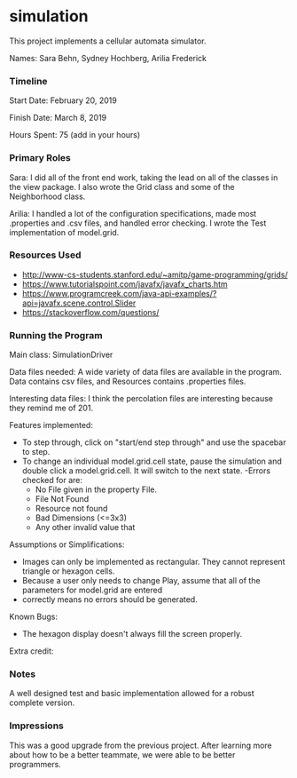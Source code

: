 simulation
====

This project implements a cellular automata simulator.

Names: Sara Behn, Sydney Hochberg, Arilia Frederick

### Timeline

Start Date: February 20, 2019

Finish Date: March 8, 2019

Hours Spent: 75 (add in your hours)

### Primary Roles
Sara: I did all of the front end work, taking the lead on all of the classes in the view package. I also wrote the Grid class and some of the Neighborhood class.

Arilia: I handled a lot of the configuration specifications, made most .properties and .csv files, and handled error checking. 
I wrote the Test implementation of model.grid.

### Resources Used
- http://www-cs-students.stanford.edu/~amitp/game-programming/grids/
- https://www.tutorialspoint.com/javafx/javafx_charts.htm
- https://www.programcreek.com/java-api-examples/?api=javafx.scene.control.Slider
- https://stackoverflow.com/questions/

### Running the Program

Main class: SimulationDriver

Data files needed: A wide variety of data files are available in the program. 
Data contains csv files, and Resources contains .properties files.

Interesting data files: I think the percolation files are interesting because 
they remind me of 201.

Features implemented:
- To step through, click on "start/end step through" and use the spacebar to step.
- To change an individual model.grid.cell state, pause the simulation and double click a model.grid.cell. 
It will switch to the next state.
-Errors checked for are: 
    - No File given in the property File. 
    - File Not Found
    - Resource not found
    - Bad Dimensions (<=3x3)
    - Any other invalid value that 

Assumptions or Simplifications:
- Images can only be implemented as rectangular. They cannot represent triangle or hexagon cells.
- Because a user only needs to change Play, assume that all of the parameters for model.grid are entered
- correctly means no errors should be generated. 

Known Bugs:
- The hexagon display doesn't always fill the screen properly.

Extra credit:


### Notes

A well designed test and basic implementation allowed for a robust complete version.


### Impressions
This was a good upgrade from the previous project. After learning more about how to be a better teammate,
we were able to be better programmers. 
